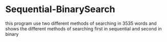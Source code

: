 # Sequential-BinarySearch
this program use two different methods of searching in 3535 words and shows the different methods of searching first in sequential and second in binary 

